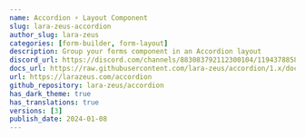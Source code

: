 ```yaml
---
name: Accordion ⚡️ Layout Component
slug: lara-zeus-accordion
author_slug: lara-zeus
categories: [form-builder, form-layout]
description: Group your forms component in an Accordion layout
discord_url: https://discord.com/channels/883083792112300104/1194378858380664933
docs_url: https://raw.githubusercontent.com/lara-zeus/accordion/1.x/docs/filament.md
url: https://larazeus.com/accordion
github_repository: lara-zeus/accordion
has_dark_theme: true
has_translations: true
versions: [3]
publish_date: 2024-01-08
---
```

